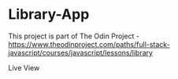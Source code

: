 # Library-App
This project is part of The Odin Project - https://www.theodinproject.com/paths/full-stack-javascript/courses/javascript/lessons/library

Live View 
